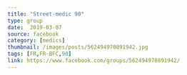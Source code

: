 ```yaml
---
title: "Street-medic 90"
type: group
date:  2019-03-07
source: facebook
category: [medics]
thumbnail: /images/posts/562494970891942.jpg
tags: [FR,FR-BFC,90]
link: https://www.facebook.com/groups/562494970891942/
---
```

